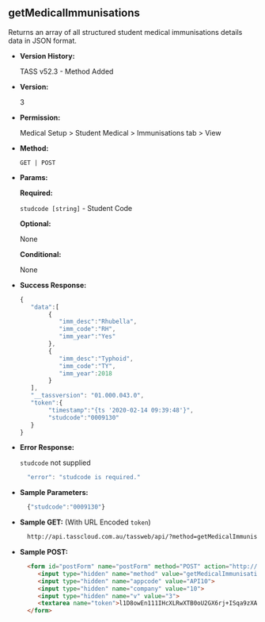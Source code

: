**getMedicalImmunisations**
----
  Returns an array of all structured student medical immunisations details data in JSON format.
  
* **Version History:**

  TASS v52.3 - Method Added

* **Version:**

  3

* **Permission:**

  Medical Setup > Student Medical > Immunisations tab > View

* **Method:**

  `GET | POST`
  
*  **Params:**

   **Required:**
 
   `studcode [string]` - Student Code

   **Optional:**

   None

   **Conditional:**

   None

* **Success Response:**

    ```javascript
    { 
       "data":[ 
            { 
               "imm_desc":"Rhubella",
               "imm_code":"RH",
               "imm_year":"Yes"
            },
            { 
               "imm_desc":"Typhoid",
               "imm_code":"TY",
               "imm_year":2018
            }
       ],
       "__tassversion": "01.000.043.0",
       "token":{ 
            "timestamp":"{ts '2020-02-14 09:39:48'}",
            "studcode":"0009130"
       }
    }
    ```
 
* **Error Response:**

    `studcode` not supplied
    ```javascript
      "error": "studcode is required."
    ```

* **Sample Parameters:**

  ```javascript
    {"studcode":"0009130"}
  ```

* **Sample GET:** (With URL Encoded `token`)

  ```HTML
    http://api.tasscloud.com.au/tassweb/api/?method=getMedicalImmunisations&appcode=API10&company=10&v=3&token=l1D8owEn111IHcXLRwXTB0oU2GX6rj%2BISqa9zXA8We3J3mwgjW5pdUvFK3%2FIZ4mJ4bMyfKTmEoup%2B3tTE9GeLQ%3D%3D
  ```
  
* **Sample POST:**

  ```HTML
    <form id="postForm" name="postForm" method="POST" action="http://api.tasscloud.com.au/tassweb/api/">
       <input type="hidden" name="method" value="getMedicalImmunisations">
       <input type="hidden" name="appcode" value="API10">
       <input type="hidden" name="company" value="10">
       <input type="hidden" name="v" value="3">
       <textarea name="token">l1D8owEn111IHcXLRwXTB0oU2GX6rj+ISqa9zXA8We3J3mwgjW5pdUvFK3/IZ4mJ4bMyfKTmEoup+3tTE9GeLQ==</textarea>
    </form>
  ```
